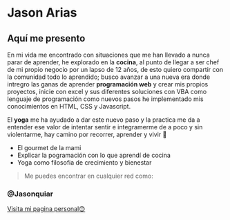 # Jason Arias
## Aquí me presento 


En mi vida me encontrado con situaciones que me han llevado a nunca parar de aprender, he explorado en la **cocina**, al punto de llegar a ser chef de mi propio negocio por un lapso de 12 años, de esto quiero compartir con la comunidad todo lo aprendido; busco avanzar a una nueva era donde intregro las ganas de aprender **programación web** y crear mis propios proyectos, inicie con excel y sus diferentes soluciones con VBA como lenguaje de programación como nuevos pasos he implementado mis conocimientos en HTML, CSS y Javascript.

El **yoga** me ha ayudado a dar este nuevo paso y la practica me da a entender ese valor de intentar sentir e integramerme de a poco y sin violentarme, hay camino por recorrer, aprender y vivir 🙏

* El gourmet de la mami
* Explicar la pogramación con lo que aprendí de cocina
* Yoga como filosofia de crecimiento y bienestar



> Me puedes encontrar en cualquier red como:
### @Jasonquiar

[Visita mi pagina personal😊](https://jasonquiar.github.io/)